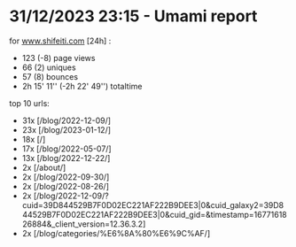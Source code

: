 # 31/12/2023 23:15 - Umami report
for www.shifeiti.com [24h] :

 - 123 (-8) page views
 - 66 (2) uniques
 - 57 (8) bounces
 - 2h 15' 11'' (-2h 22' 49'') totaltime


top 10 urls:
 - 31x [/blog/2022-12-09/]
 - 23x [/blog/2023-01-12/]
 - 18x [/]
 - 17x [/blog/2022-05-07/]
 - 13x [/blog/2022-12-22/]
 - 2x [/about/]
 - 2x [/blog/2022-09-30/]
 - 2x [/blog/2022-08-26/]
 - 2x [/blog/2022-12-09/?cuid=39D844529B7F0D02EC221AF222B9DEE3|0&cuid_galaxy2=39D844529B7F0D02EC221AF222B9DEE3|0&cuid_gid=&timestamp=1677161826884&_client_version=12.36.3.2]
 - 2x [/blog/categories/%E6%8A%80%E6%9C%AF/]


